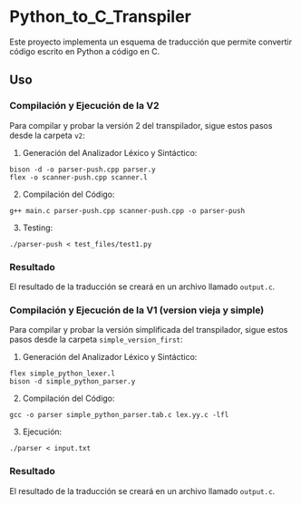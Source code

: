 # Python_to_C_Transpiler
Este proyecto implementa un esquema de traducción que permite convertir código escrito en Python a código en C.

## Uso
### Compilación y Ejecución de la V2
Para compilar y probar la versión 2 del transpilador, sigue estos pasos desde la carpeta  `v2`:

1. Generación del Analizador Léxico y Sintáctico:
```
bison -d -o parser-push.cpp parser.y
flex -o scanner-push.cpp scanner.l
```
2. Compilación del Código:
```
g++ main.c parser-push.cpp scanner-push.cpp -o parser-push

```
3. Testing:
```
./parser-push < test_files/test1.py
```
### Resultado
El resultado de la traducción se creará en un archivo llamado `output.c`.

### Compilación y Ejecución de la V1 (version vieja y simple)
Para compilar y probar la versión simplificada del transpilador, sigue estos pasos desde la carpeta  `simple_version_first`:

1. Generación del Analizador Léxico y Sintáctico:
```
flex simple_python_lexer.l
bison -d simple_python_parser.y
```
2. Compilación del Código:
```
gcc -o parser simple_python_parser.tab.c lex.yy.c -lfl
```
3. Ejecución:
```
./parser < input.txt
```
### Resultado
El resultado de la traducción se creará en un archivo llamado `output.c`.
